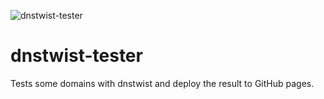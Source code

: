 ![dnstwist-tester](https://github.com/olifre/dnstwist-tester/workflows/dnstwist-tester/badge.svg)

# dnstwist-tester
Tests some domains with dnstwist and deploy the result to GitHub pages.
